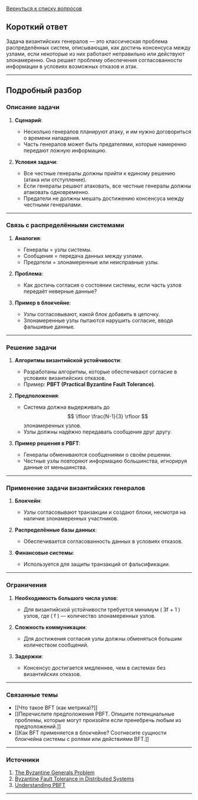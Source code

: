 [Вернуться к списку вопросов](3.%20Список%20вопросов)
## Короткий ответ

Задача византийских генералов — это классическая проблема распределённых систем, описывающая, как достичь консенсуса между узлами, если некоторые из них работают неправильно или действуют злонамеренно. Она решает проблему обеспечения согласованности информации в условиях возможных отказов и атак.

---

## Подробный разбор

### Описание задачи

1. **Сценарий**:
   - Несколько генералов планируют атаку, и им нужно договориться о времени нападения.
   - Часть генералов может быть предателями, которые намеренно передают ложную информацию.

2. **Условия задачи**:
   - Все честные генералы должны прийти к единому решению (атака или отступление).
   - Если генералы решают атаковать, все честные генералы должны атаковать одновременно.
   - Предатели не должны мешать достижению консенсуса между честными генералами.

---

### Связь с распределёнными системами

1. **Аналогия**:
   - Генералы = узлы системы.
   - Сообщения = передача данных между узлами.
   - Предатели = злонамеренные или неисправные узлы.

2. **Проблема**:
   - Как достичь согласия о состоянии системы, если часть узлов передаёт неверные данные?

3. **Пример в блокчейне**:
   - Узлы согласовывают, какой блок добавить в цепочку.
   - Злонамеренные узлы пытаются нарушить согласие, вводя фальшивые данные.

---

### Решение задачи

1. **Алгоритмы византийской устойчивости**:
   - Разработаны алгоритмы, которые обеспечивают согласие в условиях византийских отказов.
   - Пример: **PBFT (Practical Byzantine Fault Tolerance)**.

2. **Предположения**:
   - Система должна выдерживать до $$ \lfloor \frac{N-1}{3} \rfloor $$ злонамеренных узлов.
   - Узлы должны надёжно передавать сообщения друг другу.

3. **Пример решения в PBFT**:
   - Генералы обмениваются сообщениями о своём решении.
   - Честные узлы повторяют информацию большинства, игнорируя данные от меньшинства.

---

### Применение задачи византийских генералов

1. **Блокчейн**:
   - Узлы согласовывают транзакции и создают блоки, несмотря на наличие злонамеренных участников.

2. **Распределённые базы данных**:
   - Обеспечивается согласованность данных в условиях отказов.

3. **Финансовые системы**:
   - Используется для защиты транзакций от фальсификации.

---

### Ограничения

1. **Необходимость большого числа узлов**:
   - Для византийской устойчивости требуется минимум \( 3f + 1 \) узлов, где \( f \) — количество злонамеренных узлов.

2. **Сложность коммуникации**:
   - Для достижения согласия узлы должны обменяться большим количеством сообщений.

3. **Задержки**:
   - Консенсус достигается медленнее, чем в системах без византийских отказов.

---

### Связанные темы

- [[Что такое BFT (как метрика)?]]
- [[Перечислите предположения PBFT. Опишите потенциальные проблемы, которые могут произойти если пренебречь любым из предположений.]]
- [[Как BFT применяется в блокчейне? Соотнесите сущности блокчейна системы с ролями или действиями BFT.]]

---

### Источники

1. [The Byzantine Generals Problem](https://lamport.azurewebsites.net/pubs/byz.pdf)
2. [Byzantine Fault Tolerance in Distributed Systems](https://medium.com/consensus-algorithms/byzantine-fault-tolerance-857e76ed6b67)
3. [Understanding PBFT](https://jepsen.io/)

---